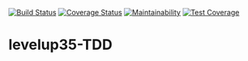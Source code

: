 
[![Build Status](https://travis-ci.org/calvinpete/levelup35-TDD.svg?branch=TDD)](https://travis-ci.org/calvinpete/levelup35-TDD)        [![Coverage Status](https://img.shields.io/coveralls/github/calvinpete/levelup35-TDD/TDD.svg)](https://coveralls.io/github/calvinpete/levelup35-TDD?branch=TDD)      [![Maintainability](https://api.codeclimate.com/v1/badges/986a312a56d194e8220b/maintainability)](https://codeclimate.com/github/calvinpete/levelup35-TDD/maintainability)       [![Test Coverage](https://api.codeclimate.com/v1/badges/986a312a56d194e8220b/test_coverage)](https://codeclimate.com/github/calvinpete/levelup35-TDD/test_coverage)

# levelup35-TDD
